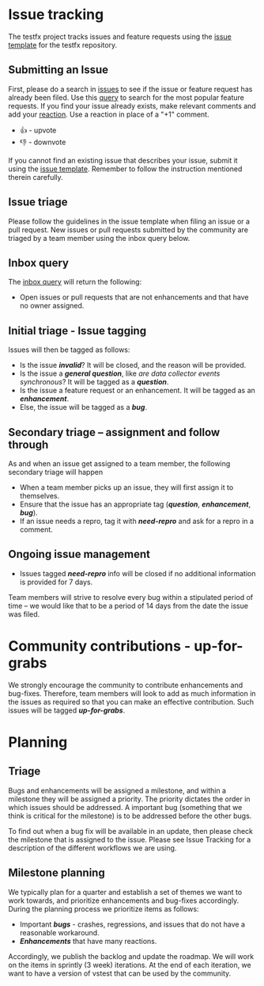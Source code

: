 # Issue tracking
The testfx project tracks issues and feature requests using the [issue template](https://github.com/Microsoft/testfx/blob/main/.github/ISSUE_TEMPLATE.md) for the testfx repository.

## Submitting an Issue
First, please do a search in [issues](https://github.com/Microsoft/testfx/issues) to see if the issue or feature request has already been filed. Use this [query](https://github.com/Microsoft/testfx/issues?q=is%3Aopen+is%3Aissue+sort%3Areactions-%2B1-desc) to search for the most popular feature requests.
If you find your issue already exists, make relevant comments and add your [reaction](https://github.com/blog/2119-add-reactions-to-pull-requests-issues-and-comments). Use a reaction in place of a "+1" comment.
- 👍 - upvote
- 👎 - downvote

If you cannot find an existing issue that describes your issue, submit it using the [issue template](https://github.com/Microsoft/testfx/blob/main/.github/ISSUE_TEMPLATE.md). Remember to follow the instruction mentioned therein carefully.

## Issue triage
Please follow the guidelines in the issue template when filing an issue or a pull request.
New issues or pull requests submitted by the community are triaged by a team member using the inbox query below.

## Inbox query
The [inbox query](https://github.com/Microsoft/testfx/issues?utf8=%E2%9C%93&q=is%3Aopen%20no%3Aassignee%20-label%3Abacklog%20-label%3Aenhancement) will return the following:
- Open issues or pull requests that are not enhancements and that have no owner assigned.

## Initial triage - Issue tagging
Issues will then be tagged as follows:
- Is the issue ***invalid***? It will be closed, and the reason will be provided.
- Is the issue a ***general question***, like *are data collector events synchronous*? It will be tagged as a ***question***.
- Is the issue a feature request or an enhancement. It will be tagged as an ***enhancement***.
- Else, the issue will be tagged as a ***bug***.

## Secondary triage – assignment and follow through
As and when an issue get assigned to a team member, the following secondary triage will happen
- When a team member picks up an issue, they will first assign it to themselves.
- Ensure that the issue has an appropriate tag (***question***, ***enhancement***, ***bug***).
- If an issue needs a repro, tag it with ***need-repro*** and ask for a repro in a comment.

## Ongoing issue management
- Issues tagged ***need-repro*** info will be closed if no additional information is provided for 7 days.

Team members will strive to resolve every bug within a stipulated period of time – we would like that to be a period of 14 days from the date the issue was filed.

# Community contributions - up-for-grabs
We strongly encourage the community to contribute enhancements and bug-fixes. Therefore, team members will look to add as much information in the issues as required so that you can make an effective contribution. Such issues will be tagged ***up-for-grabs***.

# Planning
## Triage
Bugs and enhancements will be assigned a milestone, and within a milestone they will be assigned a priority. The priority dictates the order in which issues should be addressed. A important bug (something that we think is critical for the milestone) is to be addressed before the other bugs.

To find out when a bug fix will be available in an update, then please check the milestone that is assigned to the issue.
Please see Issue Tracking for a description of the different workflows we are using.

## Milestone planning
We typically plan for a quarter and establish a set of themes we want to work towards, and prioritize enhancements and bug-fixes accordingly.
During the planning process we prioritize items as follows:
- Important ***bugs*** - crashes, regressions, and issues that do not have a reasonable workaround.
- ***Enhancements*** that have many reactions.

Accordingly, we publish the backlog and update the roadmap.
We will work on the items in sprintly (3 week) iterations. At the end of each iteration, we want to have a version of vstest that can be used by the community.
